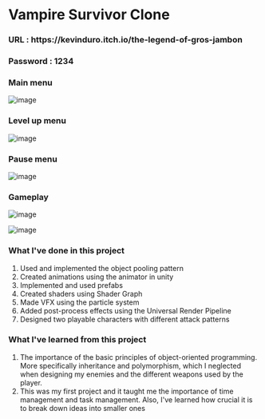 # Vampire Survivor Clone
<h3>URL : https://kevinduro.itch.io/the-legend-of-gros-jambon </h3>
<h3>Password : 1234 </h3>

<h3>Main menu</h3>

![image](https://github.com/user-attachments/assets/9baf01ea-6bfe-4253-8d3e-229ba9023117)
<h3>Level up menu</h3>

![image](https://github.com/user-attachments/assets/532524b7-f449-4ba2-b48d-753eb01e6813)
<h3>Pause menu</h3>

![image](https://github.com/user-attachments/assets/fa4bd6ff-25c2-40ab-a50c-d581f0a5396d)
<h3>Gameplay</h3>

![image](https://github.com/user-attachments/assets/5b94dc9b-0341-4a62-afb6-acdaae12f0d9)

![image](https://github.com/user-attachments/assets/dee71880-cd40-4c93-8710-59e79c36eec1)







<h3>What I've done in this project</h3>
<ol>
  <li>Used and implemented the object pooling pattern</li>
  <li>Created animations using the animator in unity</li>
  <li>Implemented and used prefabs </li>
  <li>Created shaders using Shader Graph</li>
  <li>Made VFX using the particle system</li>
  <li>Added post-process effects using the Universal Render Pipeline</li>
  <li>Designed two playable characters with different attack patterns</li>
</ol>

<h3>What I've learned from this project</h3>
<ol>
  <li>The importance of the basic principles of object-oriented programming. More specifically inheritance and polymorphism, which I neglected when designing my enemies and the different weapons used by the player.</li>
  <li>This was my first project and it taught me the importance of time management and task management. Also, I've learned how crucial it is to break down ideas into smaller ones</li>
</ol>
